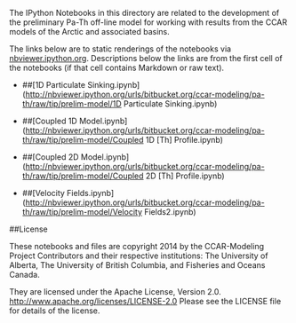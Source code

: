 The IPython Notebooks in this directory are related to the
development of the preliminary Pa-Th off-line model for working with
results from the CCAR models of the Arctic and associated basins.

The links below are to static renderings of the notebooks via
[nbviewer.ipython.org](http://nbviewer.ipython.org/).
Descriptions below the links are from the first cell of the notebooks
(if that cell contains Markdown or raw text).

* ##[1D Particulate Sinking.ipynb](http://nbviewer.ipython.org/urls/bitbucket.org/ccar-modeling/pa-th/raw/tip/prelim-model/1D Particulate Sinking.ipynb)  
    
* ##[Coupled 1D Model.ipynb](http://nbviewer.ipython.org/urls/bitbucket.org/ccar-modeling/pa-th/raw/tip/prelim-model/Coupled 1D [Th] Profile.ipynb)   
    
* ##[Coupled 2D Model.ipynb](http://nbviewer.ipython.org/urls/bitbucket.org/ccar-modeling/pa-th/raw/tip/prelim-model/Coupled 2D [Th] Profile.ipynb)  
    
* ##[Velocity Fields.ipynb](http://nbviewer.ipython.org/urls/bitbucket.org/ccar-modeling/pa-th/raw/tip/prelim-model/Velocity Fields2.ipynb)  


##License

These notebooks and files are copyright 2014
by the CCAR-Modeling Project Contributors
and their respective institutions: The University of Alberta,
The University of British Columbia,
and Fisheries and Oceans Canada.

They are licensed under the Apache License, Version 2.0.
http://www.apache.org/licenses/LICENSE-2.0
Please see the LICENSE file for details of the license.
